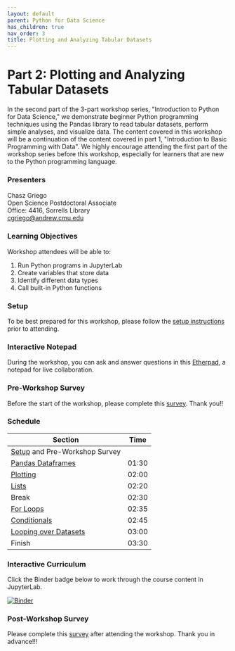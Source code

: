 ```yaml
---
layout: default
parent: Python for Data Science
has_children: true
nav_order: 3
title: Plotting and Analyzing Tabular Datasets
---
```


# Part 2: Plotting and Analyzing Tabular Datasets

In the second part of the 3-part workshop series, "Introduction to Python for Data Science," we demonstrate beginner Python programming techniques using the Pandas library to read tabular datasets, perform simple analyses, and visualize data. The content covered in this workshop will be a continuation of the content covered in part 1, "Introduction to Basic Programming with Data". We highly encourage attending the first part of the workshop series before this workshop, especially for learners that are new to the Python programming language.   

### Presenters
Chasz Griego <a href='https://github.com/chaszg' target='_blank'><img src='../../content/img/GitHub-Mark-custom.svg' style='width:15px; padding:0; border:none !important;'></a>  
Open Science Postdoctoral Associate  
Office: 4416, Sorrells Library  
[cgriego@andrew.cmu.edu](mailto:cgriego@andrew.cmu.edu)  

### Learning Objectives

Workshop attendees will be able to:

1. Run Python programs in JupyterLab  
2. Create variables that store data  
3. Identify different data types  
4. Call built-in Python functions

### Setup

To be best prepared for this workshop, please follow the [setup instructions](../setup)
prior to attending.

### Interactive Notepad

During the workshop, you can ask and answer questions in this
[Etherpad](), a notepad
for live collaboration.

### Pre-Workshop Survey

Before the start of the workshop, please complete this
[survey](). Thank you!!

### Schedule

| Section  | Time |
| ------------- | ------------- |
| [Setup](../setup) and Pre-Workshop Survey |   |
| [Pandas Dataframes](05_Pandas_DataFrames.md)  | 01:30 |
| [Plotting](06_plotting.md)  | 02:00 |
| [Lists](01_Lists.md)  | 02:20 |
| Break | 02:30 |
| [For Loops](02_For_Loops.md)  | 02:35 |
| [Conditionals](03_Conditionals.md)  | 02:45 |
| [Looping over Datasets](04_Looping_over_Datasets.md)  | 03:00 |
| Finish  | 03:30 |

### Interactive Curriculum

Click the Binder badge below to work through the course content in JupyterLab.

[![Binder](https://mybinder.org/badge_logo.svg)](https://mybinder.org/v2/gh/cmu-lib/portfolio_workshop/HEAD?labpath=Python_Series_Materials%2F__jupyter-notebooks%2F)

### Post-Workshop Survey

Please complete this [survey]()
after attending the workshop. Thank you in advance!!!
